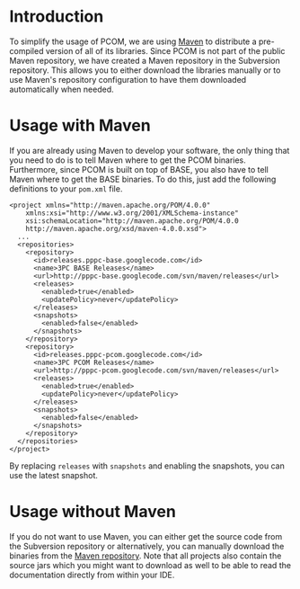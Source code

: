 # Introduction #

To simplify the usage of PCOM, we are using [Maven](http://maven.apache.org/) to distribute a pre-compiled version of all of its libraries. Since PCOM is not part of the public Maven repository, we have created a Maven repository in the Subversion repository. This allows you to either download the libraries manually or to use Maven's repository configuration to have them downloaded automatically when needed.

# Usage with Maven #

If you are already using Maven to develop your software, the only thing that you need to do is to tell Maven where to get the PCOM binaries. Furthermore, since PCOM is built on top of BASE, you also have to tell Maven where to get the BASE binaries. To do this, just add the following definitions to your `pom.xml` file.

```
<project xmlns="http://maven.apache.org/POM/4.0.0" 
    xmlns:xsi="http://www.w3.org/2001/XMLSchema-instance" 
    xsi:schemaLocation="http://maven.apache.org/POM/4.0.0 
    http://maven.apache.org/xsd/maven-4.0.0.xsd">
  ...
  <repositories>
    <repository>
      <id>releases.pppc-base.googlecode.com</id>
      <name>3PC BASE Releases</name>
      <url>http://pppc-base.googlecode.com/svn/maven/releases</url>
      <releases>
        <enabled>true</enabled>
        <updatePolicy>never</updatePolicy>
      </releases>
      <snapshots>
        <enabled>false</enabled>
      </snapshots>
    </repository>
    <repository>
      <id>releases.pppc-pcom.googlecode.com</id>
      <name>3PC PCOM Releases</name>
      <url>http://pppc-pcom.googlecode.com/svn/maven/releases</url>
      <releases>
        <enabled>true</enabled>
        <updatePolicy>never</updatePolicy>
      </releases>
      <snapshots>
        <enabled>false</enabled>
      </snapshots>
    </repository>
  </repositories>
</project>
```

By replacing `releases` with `snapshots` and enabling the snapshots, you can use the latest snapshot.

# Usage without Maven #

If you do not want to use Maven, you can either get the source code from the Subversion repository or alternatively, you can manually download the binaries from the [Maven repository](http://pppc-pcom.googlecode.com/svn/maven). Note that all projects also contain the source jars which you might want to download as well to be able to read the documentation directly from within your IDE.